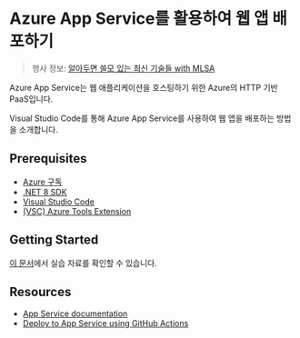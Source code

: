 # Azure App Service를 활용하여 웹 앱 배포하기

> 행사 정보: [알아두면 쓸모 있는 최신 기술들 with MLSA](https://event-us.kr/mlsakorea/event/87607?utm_source=eventus&utm_medium=organic&utm_campaign=channel-event)

Azure App Service는 웹 애플리케이션을 호스팅하기 위한 Azure의 HTTP 기반 PaaS입니다.

Visual Studio Code를 통해 Azure App Service를 사용하여 웹 앱을 배포하는 방법을 소개합니다.

## Prerequisites

- [Azure 구독](https://azure.microsoft.com/?wt.mc_id=studentamb_296881)
- [.NET 8 SDK](https://dotnet.microsoft.com/download/dotnet/8.0)
- [Visual Studio Code](https://code.visualstudio.com/)
- [(VSC) Azure Tools Extension](https://code.visualstudio.com/docs/azure/extensions)

## Getting Started

[이 문서](./docs/README.md)에서 실습 자료를 확인할 수 있습니다.

## Resources

- [App Service documentation](https://learn.microsoft.com/azure/app-service/?wt.mc_id=studentamb_296881)
- [Deploy to App Service using GitHub Actions](https://learn.microsoft.com/azure/app-service/deploy-github-actions?tabs=applevel%2Caspnetcore#generate-deployment-credentials&wt.mc_id=studentamb_296881)
